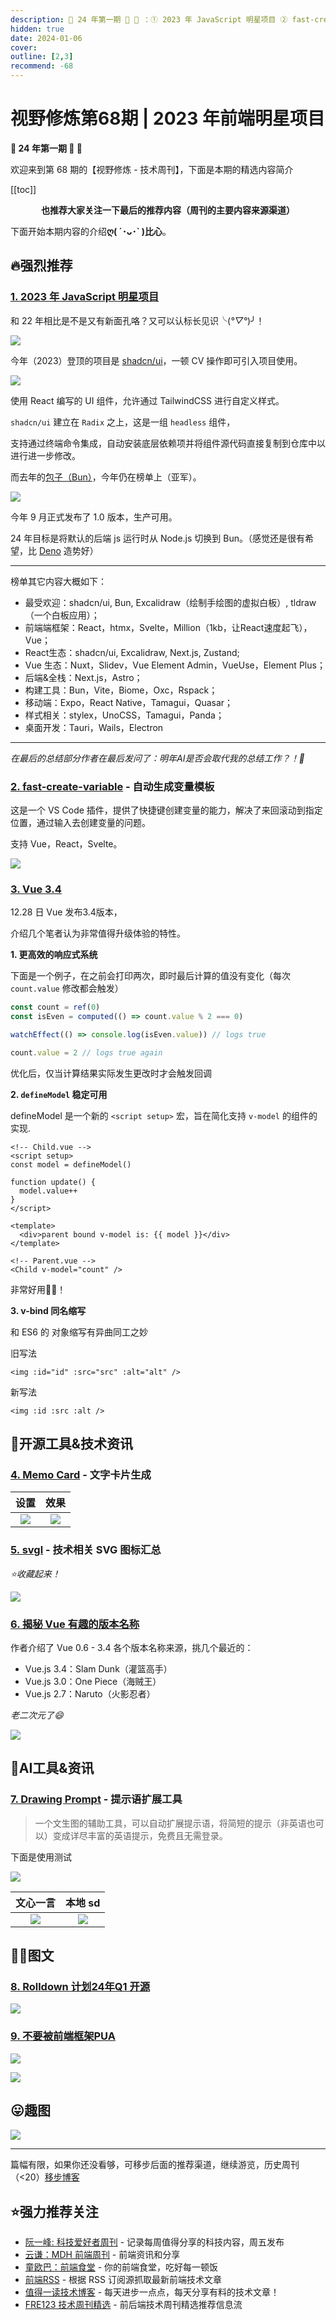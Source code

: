 ```yaml
---
description: 🎈 24 年第一期 🐲 🎉 ：① 2023 年 JavaScript 明星项目 ② fast-create-variable - 自动生成变量模板 ③ Vue 3.4 ④ Memo Card - 文字卡片生成 ⑤ svgl - 技术相关 SVG 图标汇总 ⑥ 揭秘 Vue 有趣的版本名称 ⑦ Drawing Prompt - 提示语扩展工具 ⑧ Rolldown 计划24年Q1 开源 ⑨ 不要被前端框架PUA
hidden: true
date: 2024-01-06
cover:
outline: [2,3]
recommend: -68
---
```


# 视野修炼第68期 | 2023 年前端明星项目
**🎈 24 年第一期 🐲 🎉**

欢迎来到第 68 期的【视野修炼 - 技术周刊】，下面是本期的精选内容简介

[[toc]]

<center>

**​也推荐大家关注一下最后的推荐内容（周刊的主要内容来源渠道）**
</center>

下面开始本期内容的介绍**ღ( ´･ᴗ･` )比心**。
## 🔥强烈推荐
### [1. 2023 年 JavaScript 明星项目](https://risingstars.js.org/2023/en)
和 22 年相比是不是又有新面孔咯？又可以认标长见识╰(*°▽°*)╯！

![](https://img.cdn.sugarat.top/mdImg/MTcwNDUzNDI0MjE0NA==704534242144)

今年（2023）登顶的项目是 [shadcn/ui](https://github.com/shadcn-ui/ui)，一顿 CV 操作即可引入项目使用。

![](https://img.cdn.sugarat.top/mdImg/MTcwNDUzNDkwNTgwNw==704534905807)

使用 React 编写的 UI 组件，允许通过 TailwindCSS 进行自定义样式。

`shadcn/ui` 建立在 `Radix` 之上，这是一组 `headless` 组件，

支持通过终端命令集成，自动安装底层依赖项并将组件源代码直接复制到仓库中以进行进一步修改。

而去年的[包子（Bun）](https://bun.sh/)，今年仍在榜单上（亚军）。

![](https://img.cdn.sugarat.top/mdImg/MTY3MzUzNzQ5ODY5NQ==673537498695)

今年 9 月正式发布了 1.0 版本，生产可用。

24 年目标是将默认的后端 js 运行时从 Node.js 切换到 Bun。（感觉还是很有希望，比 [Deno](https://deno.com/) 造势好）

---

榜单其它内容大概如下：
* 最受欢迎：shadcn/ui, Bun, Excalidraw（绘制手绘图的虚拟白板）, tldraw（一个白板应用）；
* 前端端框架：React，htmx，Svelte，Million（1kb，让React速度起飞），Vue；
* React生态：shadcn/ui, Excalidraw, Next.js, Zustand;
* Vue 生态：Nuxt，Slidev，Vue Element Admin，VueUse，Element Plus；
* 后端&全栈：Next.js，Astro；
* 构建工具：Bun，Vite，Biome，Oxc，Rspack；
* 移动端：Expo，React Native，Tamagui，Quasar；
* 样式相关：stylex，UnoCSS，Tamagui，Panda；
* 桌面开发：Tauri，Wails，Electron

---

*在最后的总结部分作者在最后发问了：明年AI是否会取代我的总结工作？！🤔*

### [2. fast-create-variable](https://github.com/Simon-He95/fast-create-variable) - 自动生成变量模板

这是一个 VS Code 插件，提供了快捷键创建变量的能力，解决了来回滚动到指定位置，通过输入去创建变量的问题。

支持 Vue，React，Svelte。

![](https://img.cdn.sugarat.top/mdImg/MTcwNDUzODMyNzcyNg==704538327726)

### [3. Vue 3.4](https://blog.vuejs.org/posts/vue-3-4)

12.28 日 Vue 发布3.4版本，

介绍几个笔者认为非常值得升级体验的特性。

**1. 更高效的响应式系统**

下面是一个例子，在之前会打印两次，即时最后计算的值没有变化（每次 `count.value` 修改都会触发）
```ts
const count = ref(0)
const isEven = computed(() => count.value % 2 === 0)

watchEffect(() => console.log(isEven.value)) // logs true

count.value = 2 // logs true again
```

优化后，仅当计算结果实际发生更改时才会触发回调

**2. `defineModel` 稳定可用**

defineModel 是一个新的 `<script setup>` 宏，旨在简化支持 `v-model` 的组件的实现.

```vue
<!-- Child.vue -->
<script setup>
const model = defineModel()

function update() {
  model.value++
}
</script>

<template>
  <div>parent bound v-model is: {{ model }}</div>
</template>

<!-- Parent.vue -->
<Child v-model="count" />
```

非常好用👍🏻！

**3. v-bind 同名缩写**

和 ES6 的 对象缩写有异曲同工之妙

旧写法
```vue
<img :id="id" :src="src" :alt="alt" />
```
新写法
```vue
<img :id :src :alt />
```

## 🔧开源工具&技术资讯
### [4. Memo Card](https://memocard.net/) - 文字卡片生成

|                                  设置                                   |                                  效果                                   |
| :---------------------------------------------------------------------: | :---------------------------------------------------------------------: |
| ![](https://img.cdn.sugarat.top/mdImg/MTcwNDU0Njk0MzQxNg==704546943416) | ![](https://img.cdn.sugarat.top/mdImg/MTcwNDU0Njg3MjAzNQ==704546872035) |

### [5. svgl](https://svgl.app/) - 技术相关 SVG 图标汇总

*⭐️收藏起来！*

![](https://img.cdn.sugarat.top/mdImg/MTcwNDU0Nzc4MzMwNA==704547783304)

### [6. 揭秘 Vue 有趣的版本名称](https://mp.weixin.qq.com/s/ZKJkkDbqY-WrW6TXm_FobQ)

作者介绍了 Vue 0.6 - 3.4 各个版本名称来源，挑几个最近的：
* Vue.js 3.4：Slam Dunk（灌篮高手）
* Vue.js 3.0：One Piece（海贼王）
* Vue.js 2.7：Naruto（火影忍者）

*老二次元了😄*

![](https://img.cdn.sugarat.top/mdImg/MTcwNDU0ODIyNzQwMg==704548227402)

## 🤖AI工具&资讯
### [7. Drawing Prompt](https://drawing-prompt.com/en) - 提示语扩展工具

>一个文生图的辅助工具，可以自动扩展提示语，将简短的提示（非英语也可以）变成详尽丰富的英语提示，免费且无需登录。

下面是使用测试

![](https://img.cdn.sugarat.top/mdImg/MTcwNDU0NTk5ODI0Mw==704545998243)

|                                文心一言                                 |                                 本地 sd                                 |
| :---------------------------------------------------------------------: | :---------------------------------------------------------------------: |
| ![](https://img.cdn.sugarat.top/mdImg/MTcwNDU0NjM3NzkyNw==704546377927) | ![](https://img.cdn.sugarat.top/mdImg/MTcwNDU0NjM2NjY3Ng==704546366676) |

## 👂🏻图文
### [8. Rolldown 计划24年Q1 开源](https://twitter.com/youyuxi/status/1741065178597536191)

![](https://img.cdn.sugarat.top/mdImg/MTcwNDU5NTM1OTA3Mw==704595359073)

### [9. 不要被前端框架PUA](https://twitter.com/yuxiyou/status/1743174724841243077)

![](https://img.cdn.sugarat.top/mdImg/MTcwNDU5NTU1MDM3Nw==704595550377)

![](https://img.cdn.sugarat.top/mdImg/MTcwNDU5NTYwMTgxNA==704595601814)


## 😛趣图

![](https://img.cdn.sugarat.top/mdImg/MTcwNDU5NjI0OTEwNQ==704596249105)

---

篇幅有限，如果你还没看够，可移步后面的推荐渠道，继续游览，历史周刊（<20）[移步博客](https://www.dmsrs.org/weekly/index.html)

## ⭐️强力推荐关注
* [阮一峰: 科技爱好者周刊](https://www.ruanyifeng.com/blog/archives.html) - 记录每周值得分享的科技内容，周五发布
* [云谦：MDH 前端周刊](https://mdhweekly.com/) - 前端资讯和分享
* [童欧巴：前端食堂](https://github.com/Geekhyt/weekly) - 你的前端食堂，吃好每一顿饭
* [前端RSS](https://fed.chanceyu.com/) - 根据 RSS 订阅源抓取最新前端技术文章
* [值得一读技术博客](https://daily-blog.chlinlearn.top/) - 每天进步一点点，每天分享有料的技术文章！
* [FRE123 技术周刊精选](https://www.fre123.com/weekly) - 前后端技术周刊精选推荐信息流
